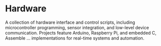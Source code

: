 # Hardware
A collection of hardware interface and control scripts, including microcontroller programming, sensor integration, and low-level device communication. Projects feature Arduino, Raspberry Pi, and embedded C, Assemble ... implementations for real-time systems and automation.
